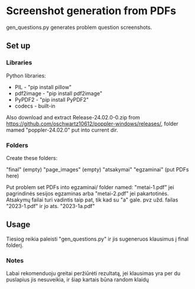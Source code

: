 # Screenshot generation from PDFs

gen_questions.py generates problem question screenshots.

## Set up

### Libraries

Python libraries:

- PIL - "pip install pillow"
- pdf2image - "pip install pdf2image"
- PyPDF2 - "pip install PyPDF2"
- codecs - built-in

Also download and extract Release-24.02.0-0.zip from https://github.com/oschwartz10612/poppler-windows/releases/, folder mamed "poppler-24.02.0" put into current dir.

### Folders

Create these folders:

"final" (empty)
"page_images" (empty)
"atsakymai"
"egzaminai" (put PDFs here)

Put problem set PDFs into egzaminai/ folder named: "metai-1.pdf" jei pagrindinės sesijos egzaminas arba "metai-2.pdf" jei pakartotinės. Atsakymų failai turi vadintis taip pat, tik kad su "a" gale. pvz užd. failas "2023-1.pdf" ir jo ats. "2023-1a.pdf"

## Usage

Tiesiog reikia paleisti "gen_questions.py" ir jis sugeneruos klausimus į final folderį.

### Notes

Labai rekomenduoju greitai peržiūrėti rezultatą, jei klausimas yra per du puslapius jis nesuveikia, ir šiap kartais būna random klaidų
